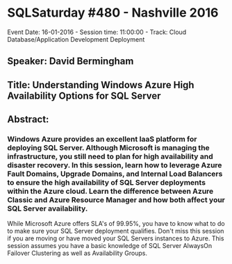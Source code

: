 # SQLSaturday #480 - Nashville 2016
Event Date: 16-01-2016 - Session time: 11:00:00 - Track: Cloud Database/Application Development  Deployment
## Speaker: David Bermingham
## Title: Understanding Windows Azure High Availability Options for SQL Server
## Abstract:
### Windows Azure provides an excellent IaaS platform for deploying SQL Server. Although Microsoft is managing the infrastructure, you still need to plan for high availability and disaster recovery. In this session, learn how to leverage Azure Fault Domains, Upgrade Domains, and Internal Load Balancers to ensure the high availability of SQL Server deployments within the Azure cloud. Learn the difference between Azure Classic and Azure Resource Manager and how both affect your SQL Server availability.

While Microsoft Azure offers SLA's of 99.95%, you have to know what to do to make sure your SQL Server deployment qualifies. Don't miss this session if you are moving or have moved your SQL Servers instances to Azure. This session assumes you have a basic knowledge of SQL Server AlwaysOn Failover Clustering as well as Availability Groups.
